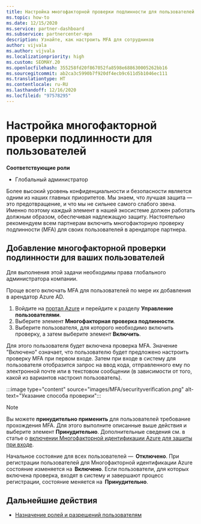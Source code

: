 ```yaml
---
title: Настройка многофакторной проверки подлинности для пользователей
ms.topic: how-to
ms.date: 12/15/2020
ms.service: partner-dashboard
ms.subservice: partnercenter-mpn
description: Узнайте, как настроить MFA для сотрудников
author: vijvala
ms.author: vijvala
ms.localizationpriority: high
ms.custom: SEOMAY.20
ms.openlocfilehash: 355258fd20f867052fa8598e688630005262bb16
ms.sourcegitcommit: ab2ca3c5990b7f920df4ecb9c611d5b1046ec111
ms.translationtype: HT
ms.contentlocale: ru-RU
ms.lasthandoff: 12/16/2020
ms.locfileid: "97578295"
---
```

# <a name="set-up-your-users-with-multi-factor-authentication"></a>Настройка многофакторной проверки подлинности для пользователей

**Соответствующие роли**

- Глобальный администратор

Более высокий уровень конфиденциальности и безопасности является одним из наших главных приоритетов. Мы знаем, что лучшая защита — это предотвращение, и что мы не сильнее самого слабого звена. Именно поэтому каждый элемент в нашей экосистеме должен работать должным образом, обеспечивая надлежащую защиту. Настоятельно рекомендуем всем партнерам включить многофакторную проверку подлинности (MFA) для своих пользователей в арендаторе партнера. 

## <a name="add-multi-factor-authentication-for-your-users"></a>Добавление многофакторной проверки подлинности для ваших пользователей

Для выполнения этой задачи необходимы права глобального администратора компании.

Проще всего включать MFA для пользователей по мере их добавления в арендатор Azure AD.

1. Войдите на [портал Azure](https://portal.azure.com) и перейдите к разделу **Управление пользователями**.
1. Выберите элемент **Многофакторная проверка подлинности**.
1. Выберите пользователя, для которого необходимо включить проверку, а затем выберите элемент **Включить**.

Для этого пользователя будет включена проверка MFA. Значение "Включено" означает, что пользователю будет предложено настроить проверку MFA при первом входе. Затем при входе в систему для пользователя отобразится запрос на ввод кода, отправленного ему по электронной почте или в текстовом сообщении (в зависимости от того, какой из вариантов настроил пользователь).  

:::image type="content" source="images/MFA/securityverification.png" alt-text="Указание способа проверки":::

>[!NOTE]
>Вы можете **принудительно применить** для пользователей требование прохождения MFA. Для этого выполните описанные выше действия и выберите элемент **Принудительно**. Дополнительные сведения см. в статье о [включении Многофакторной идентификации Azure для защиты при входе](https://docs.microsoft.com/azure/active-directory/authentication/howto-mfa-userstates). 

Начальное состояние для всех пользователей —  **Отключено**. При регистрации пользователей для Многофакторной идентификации Azure состояние изменяется на  **Включено**. Если пользователи, для которых включена проверка, входят в систему и завершают процесс регистрации, состояние меняется на  **Принудительно**. 

## <a name="next-steps"></a>Дальнейшие действия

- [Назначение ролей и разрешений пользователям](permissions-overview.md)

